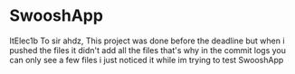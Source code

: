 # SwooshApp
ItElec1b
 To sir ahdz, 
      This project was done before the deadline but when i pushed the files it didn't add all the files that's why in the commit logs 
      you can only see a few files i just noticed it while im trying to test SwooshApp
